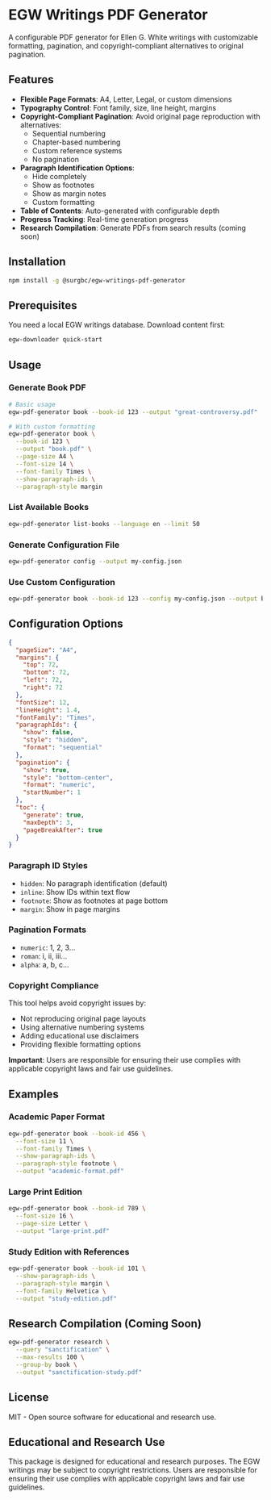 # EGW Writings PDF Generator

A configurable PDF generator for Ellen G. White writings with customizable formatting, pagination, and copyright-compliant alternatives to original pagination.

## Features

- **Flexible Page Formats**: A4, Letter, Legal, or custom dimensions
- **Typography Control**: Font family, size, line height, margins
- **Copyright-Compliant Pagination**: Avoid original page reproduction with alternatives:
  - Sequential numbering
  - Chapter-based numbering
  - Custom reference systems
  - No pagination
- **Paragraph Identification Options**:
  - Hide completely
  - Show as footnotes
  - Show as margin notes
  - Custom formatting
- **Table of Contents**: Auto-generated with configurable depth
- **Progress Tracking**: Real-time generation progress
- **Research Compilation**: Generate PDFs from search results (coming soon)

## Installation

```bash
npm install -g @surgbc/egw-writings-pdf-generator
```

## Prerequisites

You need a local EGW writings database. Download content first:

```bash
egw-downloader quick-start
```

## Usage

### Generate Book PDF

```bash
# Basic usage
egw-pdf-generator book --book-id 123 --output "great-controversy.pdf"

# With custom formatting
egw-pdf-generator book \
  --book-id 123 \
  --output "book.pdf" \
  --page-size A4 \
  --font-size 14 \
  --font-family Times \
  --show-paragraph-ids \
  --paragraph-style margin
```

### List Available Books

```bash
egw-pdf-generator list-books --language en --limit 50
```

### Generate Configuration File

```bash
egw-pdf-generator config --output my-config.json
```

### Use Custom Configuration

```bash
egw-pdf-generator book --book-id 123 --config my-config.json --output book.pdf
```

## Configuration Options

```json
{
  "pageSize": "A4",
  "margins": {
    "top": 72,
    "bottom": 72, 
    "left": 72,
    "right": 72
  },
  "fontSize": 12,
  "lineHeight": 1.4,
  "fontFamily": "Times",
  "paragraphIds": {
    "show": false,
    "style": "hidden",
    "format": "sequential"
  },
  "pagination": {
    "show": true,
    "style": "bottom-center",
    "format": "numeric",
    "startNumber": 1
  },
  "toc": {
    "generate": true,
    "maxDepth": 3,
    "pageBreakAfter": true
  }
}
```

### Paragraph ID Styles

- `hidden`: No paragraph identification (default)
- `inline`: Show IDs within text flow
- `footnote`: Show as footnotes at page bottom
- `margin`: Show in page margins

### Pagination Formats

- `numeric`: 1, 2, 3...
- `roman`: i, ii, iii...
- `alpha`: a, b, c...

### Copyright Compliance

This tool helps avoid copyright issues by:
- Not reproducing original page layouts
- Using alternative numbering systems
- Adding educational use disclaimers
- Providing flexible formatting options

**Important**: Users are responsible for ensuring their use complies with applicable copyright laws and fair use guidelines.

## Examples

### Academic Paper Format
```bash
egw-pdf-generator book --book-id 456 \
  --font-size 11 \
  --font-family Times \
  --show-paragraph-ids \
  --paragraph-style footnote \
  --output "academic-format.pdf"
```

### Large Print Edition
```bash
egw-pdf-generator book --book-id 789 \
  --font-size 16 \
  --page-size Letter \
  --output "large-print.pdf"
```

### Study Edition with References
```bash
egw-pdf-generator book --book-id 101 \
  --show-paragraph-ids \
  --paragraph-style margin \
  --font-family Helvetica \
  --output "study-edition.pdf"
```

## Research Compilation (Coming Soon)

```bash
egw-pdf-generator research \
  --query "sanctification" \
  --max-results 100 \
  --group-by book \
  --output "sanctification-study.pdf"
```

## License

MIT - Open source software for educational and research use.

## Educational and Research Use

This package is designed for educational and research purposes. The EGW writings may be subject to copyright restrictions. Users are responsible for ensuring their use complies with applicable copyright laws and fair use guidelines.